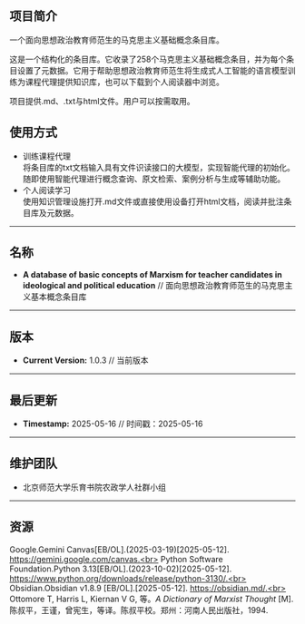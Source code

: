 ## 项目简介
一个面向思想政治教育师范生的马克思主义基础概念条目库。<br>

这是一个结构化的条目库。它收录了258个马克思主义基础概念条目，并为每个条目设置了元数据。它用于帮助思想政治教育师范生将生成式人工智能的语言模型训练为课程代理提供知识库，也可以下载到个人阅读器中浏览。<br>

项目提供.md、.txt与html文件。用户可以按需取用。<br>

## 使用方式
* 训练课程代理<br>
将条目库的txt文档输入具有文件识读接口的大模型，实现智能代理的初始化。随即使用智能代理进行概念查询、原文检索、案例分析与生成等辅助功能。<br>
* 个人阅读学习<br>
使用知识管理设施打开.md文件或直接使用设备打开html文档，阅读并批注条目库及元数据。

---
## 名称
* **A database of basic concepts of Marxism for teacher candidates in ideological and political education**  // 面向思想政治教育师范生的马克思主义基本概念条目库
---
## 版本
* **Current Version:** 1.0.3 // 当前版本
---
## 最后更新
* **Timestamp:** 2025-05-16 // 时间戳：2025-05-16
---
## 维护团队
* 北京师范大学乐育书院农政学人社群小组
---
## 资源
Google.Gemini Canvas[EB/OL].(2025-03-19)[2025-05-12]. https://gemini.google.com/canvas.<br>
Python Software Foundation.Python 3.13[EB/OL].(2023-10-02)[2025-05-12]. https://www.python.org/downloads/release/python-3130/.<br>
Obsidian.Obsidian v1.8.9 [EB/OL].[2025-05-12]. https://obsidian.md/.<br>
Ottomore T, Harris L, Kiernan V G, 等。*A Dictionary of Marxist Thought* [M]. 陈叔平，王谨，曾宪生，等译。陈叔平校。郑州：河南人民出版社，1994.<br>
